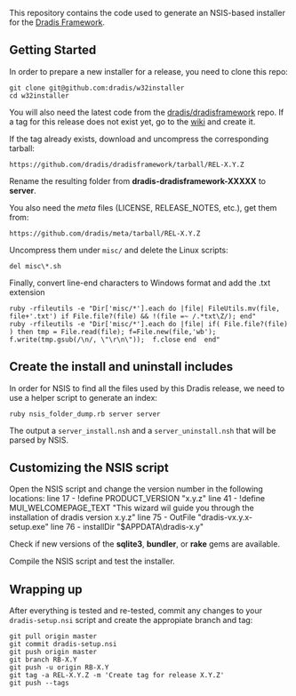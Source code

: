 This repository contains the code used to generate an NSIS-based installer for 
the [Dradis Framework](http://dradisframework.org).

Getting Started
---------------

In order to prepare a new installer for a release, you need to clone this repo:

    git clone git@github.com:dradis/w32installer
    cd w32installer

You will also need the latest code from the [dradis/dradisframework](http://github.com/dradis/dradisframework/)
repo. If a tag for this release does not exist yet, go to the 
[wiki](http://github.com/dradis/dradisframework/wiki) and create it.

If the tag already exists, download and uncompress the corresponding tarball:

    https://github.com/dradis/dradisframework/tarball/REL-X.Y.Z

Rename the resulting folder from **dradis-dradisframework-XXXXX** to **server**.

You also need the _meta_ files (LICENSE, RELEASE_NOTES, etc.), get them from:

    https://github.com/dradis/meta/tarball/REL-X.Y.Z

Uncompress them under `misc/` and delete the Linux scripts:

    del misc\*.sh

Finally, convert line-end characters to Windows format and add the .txt extension

    ruby -rfileutils -e "Dir['misc/*'].each do |file| FileUtils.mv(file, file+'.txt') if File.file?(file) && !(file =~ /.*txt\Z/); end"
    ruby -rfileutils -e "Dir['misc/*'].each do |file| if( File.file?(file) ) then tmp = File.read(file); f=File.new(file,'wb'); f.write(tmp.gsub(/\n/, \"\r\n\"));  f.close end  end"


Create the install and uninstall includes
-----------------------------------------

In order for NSIS to find all the files used by this Dradis release, we need
to use a helper script to generate an index:

    ruby nsis_folder_dump.rb server server

The output a `server_install.nsh` and a `server_uninstall.nsh` that will be
parsed by NSIS.


Customizing the NSIS script
---------------------------

Open the NSIS script and change the version number in the following locations:
    line 17 - !define PRODUCT_VERSION "x.y.z"
    line 41 - !define MUI_WELCOMEPAGE_TEXT "This wizard wil guide you through the installation of dradis version x.y.z"
    line 75 - OutFile "dradis-vx.y.x-setup.exe"
    line 76 - installDir "$APPDATA\dradis-x.y"

Check if new versions of the **sqlite3**, **bundler**, or **rake** gems are 
available.

Compile the NSIS script and test the installer.


Wrapping up
-----------

After everything is tested and re-tested, commit any changes to your 
`dradis-setup.nsi` script and create the appropiate branch and tag:

    git pull origin master
    git commit dradis-setup.nsi
    git push origin master
    git branch RB-X.Y
    git push -u origin RB-X.Y
    git tag -a REL-X.Y.Z -m 'Create tag for release X.Y.Z'
    git push --tags

